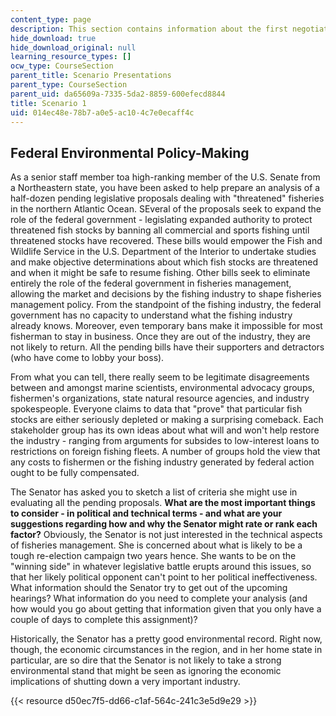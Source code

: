 ```yaml
---
content_type: page
description: This section contains information about the first negotiation scenario.
hide_download: true
hide_download_original: null
learning_resource_types: []
ocw_type: CourseSection
parent_title: Scenario Presentations
parent_type: CourseSection
parent_uid: da65609a-7335-5da2-8859-600efecd8844
title: Scenario 1
uid: 014ec48e-78b7-a0e5-ac10-4c7e0ecaff4c
---
```


Federal Environmental Policy-Making
-----------------------------------

As a senior staff member toa high-ranking member of the U.S. Senate from a Northeastern state, you have been asked to help prepare an analysis of a half-dozen pending legislative proposals dealing with "threatened" fisheries in the northern Atlantic Ocean. SEveral of the proposals seek to expand the role of the federal government - legislating expanded authority to protect threatened fish stocks by banning all commercial and sports fishing until threatened stocks have recovered. These bills would empower the Fish and Wildlife Service in the U.S. Department of the Interior to undertake studies and make objective determinations about which fish stocks are threatened and when it might be safe to resume fishing. Other bills seek to eliminate entirely the role of the federal government in fisheries management, allowing the market and decisions by the fishing industry to shape fisheries management policy. From the standpoint of the fishing industry, the federal government has no capacity to understand what the fishing industry already knows. Moreover, even temporary bans make it impossible for most fisherman to stay in business. Once they are out of the industry, they are not likely to return. All the pending bills have their supporters and detractors (who have come to lobby your boss).

From what you can tell, there really seem to be legitimate disagreements between and amongst marine scientists, environmental advocacy groups, fishermen's organizations, state natural resource agencies, and industry spokespeople. Everyone claims to data that "prove" that particular fish stocks are either seriously depleted or making a surprising comeback. Each stakeholder group has its own ideas about what will and won't help restore the industry - ranging from arguments for subsides to low-interest loans to restrictions on foreign fishing fleets. A number of groups hold the view that any costs to fishermen or the fishing industry generated by federal action ought to be fully compensated.

The Senator has asked you to sketch a list of criteria she might use in evaluating all the pending proposals. **What are the most important things to consider - in political and technical terms - and what are your suggestions regarding how and why the Senator might rate or rank each factor?** Obviously, the Senator is not just interested in the technical aspects of fisheries management. She is concerned about what is likely to be a tough re-election campaign two years hence. She wants to be on the "winning side" in whatever legislative battle erupts around this issues, so that her likely political opponent can't point to her political ineffectiveness. What information should the Senator try to get out of the upcoming hearings? What information do you need to complete your analysis (and how would you go about getting that information given that you only have a couple of days to complete this assignment)?

Historically, the Senator has a pretty good environmental record. Right now, though, the economic circumstances in the region, and in her home state in particular, are so dire that the Senator is not likely to take a strong environmental stand that might be seen as ignoring the economic implications of shutting down a very important industry.

{{< resource d50ec7f5-dd66-c1af-564c-241c3e5d9e29 >}}